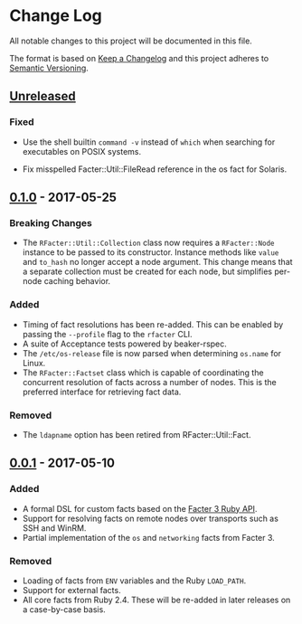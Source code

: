 # Change Log
All notable changes to this project will be documented in this file.

The format is based on [Keep a Changelog](http://keepachangelog.com/)
and this project adheres to [Semantic Versioning](http://semver.org/).


## [Unreleased]

### Fixed

  - Use the shell builtin `command -v` instead of `which` when searching for
    executables on POSIX systems.

  - Fix misspelled Facter::Util::FileRead reference in the os fact for Solaris.


## [0.1.0] - 2017-05-25
### Breaking Changes

  - The `RFacter::Util::Collection` class now requires a `RFacter::Node`
    instance to be passed to its constructor. Instance methods like
    `value` and `to_hash` no longer accept a node argument. This change
    means that a separate collection must be created for each node, but
    simplifies per-node caching behavior.

### Added

  - Timing of fact resolutions has been re-added. This can be enabled by passing
    the `--profile` flag to the `rfacter` CLI.
  - A suite of Acceptance tests powered by beaker-rspec.
  - The `/etc/os-release` file is now parsed when determining `os.name` for Linux.
  - The `RFacter::Factset` class which is capable of coordinating the
    concurrent resolution of facts across a number of nodes. This is the
    preferred interface for retrieving fact data.

### Removed

  - The `ldapname` option has been retired from RFacter::Util::Fact.


## [0.0.1] - 2017-05-10
### Added

  - A formal DSL for custom facts based on the [Facter 3 Ruby API][facter-3-api].
  - Support for resolving facts on remote nodes over transports such as SSH
    and WinRM.
  - Partial implementation of the `os` and `networking` facts from Facter 3.

### Removed

  - Loading of facts from `ENV` variables and the Ruby `LOAD_PATH`.
  - Support for external facts.
  - All core facts from Ruby 2.4. These will be re-added in later releases
    on a case-by-case basis.

[facter-3-api]: https://github.com/puppetlabs/facter/blob/master/Extensibility.md#custom-facts-compatibility

[Unreleased]: https://github.com/Sharpie/rfacter/compare/0.1.0...HEAD
[0.1.0]: https://github.com/Sharpie/rfacter/compare/0.0.1...0.1.0
[0.0.1]: https://github.com/Sharpie/rfacter/compare/7ceb3e9...0.0.1
